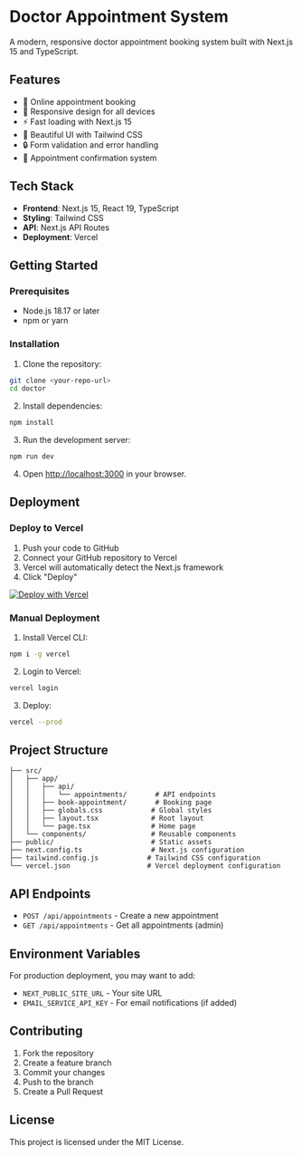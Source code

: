 # Doctor Appointment System

A modern, responsive doctor appointment booking system built with Next.js 15 and TypeScript.

## Features

- 📅 Online appointment booking
- 📱 Responsive design for all devices
- ⚡ Fast loading with Next.js 15
- 🎨 Beautiful UI with Tailwind CSS
- 🔒 Form validation and error handling
- 📧 Appointment confirmation system

## Tech Stack

- **Frontend**: Next.js 15, React 19, TypeScript
- **Styling**: Tailwind CSS
- **API**: Next.js API Routes
- **Deployment**: Vercel

## Getting Started

### Prerequisites

- Node.js 18.17 or later
- npm or yarn

### Installation

1. Clone the repository:
```bash
git clone <your-repo-url>
cd doctor
```

2. Install dependencies:
```bash
npm install
```

3. Run the development server:
```bash
npm run dev
```

4. Open [http://localhost:3000](http://localhost:3000) in your browser.

## Deployment

### Deploy to Vercel

1. Push your code to GitHub
2. Connect your GitHub repository to Vercel
3. Vercel will automatically detect the Next.js framework
4. Click "Deploy"

[![Deploy with Vercel](https://vercel.com/button)](https://vercel.com/new/clone?repository-url=https://github.com/your-username/doctor)

### Manual Deployment

1. Install Vercel CLI:
```bash
npm i -g vercel
```

2. Login to Vercel:
```bash
vercel login
```

3. Deploy:
```bash
vercel --prod
```

## Project Structure

```
├── src/
│   ├── app/
│   │   ├── api/
│   │   │   └── appointments/       # API endpoints
│   │   ├── book-appointment/       # Booking page
│   │   ├── globals.css            # Global styles
│   │   ├── layout.tsx             # Root layout
│   │   └── page.tsx               # Home page
│   └── components/                # Reusable components
├── public/                        # Static assets
├── next.config.ts                 # Next.js configuration
├── tailwind.config.js            # Tailwind CSS configuration
└── vercel.json                   # Vercel deployment configuration
```

## API Endpoints

- `POST /api/appointments` - Create a new appointment
- `GET /api/appointments` - Get all appointments (admin)

## Environment Variables

For production deployment, you may want to add:

- `NEXT_PUBLIC_SITE_URL` - Your site URL
- `EMAIL_SERVICE_API_KEY` - For email notifications (if added)

## Contributing

1. Fork the repository
2. Create a feature branch
3. Commit your changes
4. Push to the branch
5. Create a Pull Request

## License

This project is licensed under the MIT License. 
